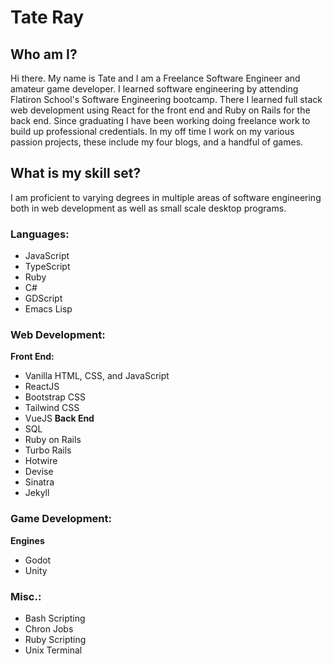 # Tate Ray

## Who am I?

Hi there. My name is Tate and I am a Freelance Software Engineer and amateur game developer. I learned software engineering by attending Flatiron School's Software Engineering bootcamp. There I learned full stack web development using React for the front end and Ruby on Rails for the back end. Since graduating I have been working doing freelance work to build up professional credentials. In my off time I work on my various passion projects, these include my four blogs, and a handful of games. 

## What is my skill set?
I am proficient to varying degrees in multiple areas of software engineering both in web development as well as small scale desktop programs. 

### Languages:
- JavaScript
- TypeScript
- Ruby
- C#
- GDScript
- Emacs Lisp

### Web Development:
**Front End:**
- Vanilla HTML, CSS, and JavaScript
- ReactJS
- Bootstrap CSS
- Tailwind CSS
- VueJS
**Back End**
- SQL
- Ruby on Rails
- Turbo Rails
- Hotwire
- Devise
- Sinatra
- Jekyll

### Game Development:
**Engines**
- Godot
- Unity

### Misc.:
- Bash Scripting
- Chron Jobs
- Ruby Scripting
- Unix Terminal
